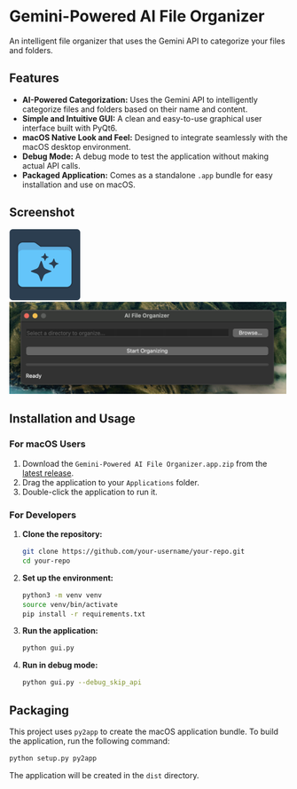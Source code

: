 # Gemini-Powered AI File Organizer

An intelligent file organizer that uses the Gemini API to categorize your files and folders.

## Features

*   **AI-Powered Categorization:** Uses the Gemini API to intelligently categorize files and folders based on their name and content.
*   **Simple and Intuitive GUI:** A clean and easy-to-use graphical user interface built with PyQt6.
*   **macOS Native Look and Feel:** Designed to integrate seamlessly with the macOS desktop environment.
*   **Debug Mode:** A debug mode to test the application without making actual API calls.
*   **Packaged Application:** Comes as a standalone `.app` bundle for easy installation and use on macOS.

## Screenshot

<img src="AI%20File%20Organizer%20(iOS%20Icon).png" width="128">
<br>
<img src="AppUI.png" width="500">

## Installation and Usage

### For macOS Users

1.  Download the `Gemini-Powered AI File Organizer.app.zip` from the [latest release](https://github.com/jnadolski/ai-file-organizer/releases/tag/v1.0.0).
2.  Drag the application to your `Applications` folder.
3.  Double-click the application to run it.

### For Developers

1.  **Clone the repository:**
    ```bash
    git clone https://github.com/your-username/your-repo.git
    cd your-repo
    ```
2.  **Set up the environment:**
    ```bash
    python3 -m venv venv
    source venv/bin/activate
    pip install -r requirements.txt
    ```
3.  **Run the application:**
    ```bash
    python gui.py
    ```
4.  **Run in debug mode:**
    ```bash
    python gui.py --debug_skip_api
    ```

## Packaging

This project uses `py2app` to create the macOS application bundle. To build the application, run the following command:

```bash
python setup.py py2app
```

The application will be created in the `dist` directory.
